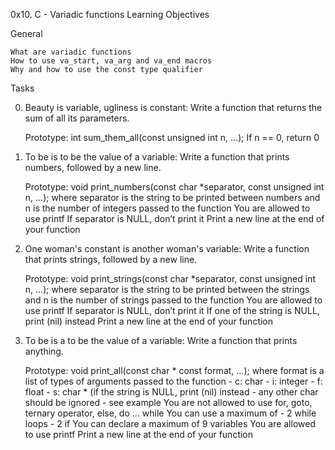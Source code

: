 0x10. C - Variadic functions
Learning Objectives

General

    What are variadic functions
    How to use va_start, va_arg and va_end macros
    Why and how to use the const type qualifier

Tasks

0. Beauty is variable, ugliness is constant: Write a function that returns the sum of all its parameters.

    Prototype: int sum_them_all(const unsigned int n, ...);
    If n == 0, return 0

1. To be is to be the value of a variable: Write a function that prints numbers, followed by a new line.

    Prototype: void print_numbers(const char *separator, const unsigned int n, ...);
    where separator is the string to be printed between numbers
    and n is the number of integers passed to the function
    You are allowed to use printf
    If separator is NULL, don’t print it
    Print a new line at the end of your function

2. One woman's constant is another woman's variable: Write a function that prints strings, followed by a new line.

    Prototype: void print_strings(const char *separator, const unsigned int n, ...);
    where separator is the string to be printed between the strings
    and n is the number of strings passed to the function
    You are allowed to use printf
    If separator is NULL, don’t print it
    If one of the string is NULL, print (nil) instead
    Print a new line at the end of your function

3. To be is a to be the value of a variable: Write a function that prints anything.

    Prototype: void print_all(const char * const format, ...);
    where format is a list of types of arguments passed to the function - c: char - i: integer - f: float - s: char * (if the string is NULL, print (nil) instead - any other char should be ignored - see example
    You are not allowed to use for, goto, ternary operator, else, do ... while
    You can use a maximum of - 2 while loops - 2 if
    You can declare a maximum of 9 variables
    You are allowed to use printf
    Print a new line at the end of your function
